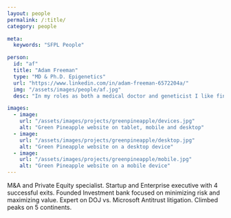 ```yaml
---
layout: people
permalink: /:title/
category: people

meta:
  keywords: "SFPL People"

person:
  id: "af"
  title: "Adam Freeman"
  type: "MD & Ph.D. Epigenetics"
  url: "https://www.linkedin.com/in/adam-freeman-6572204a/"
  img: "/assets/images/people/af.jpg"
  desc: "In my roles as both a medical doctor and geneticist I like finding simple, practical solutions to complex problems. I enjoy working on surgical technologies and all things in genomics and epigenetics."

images:
  - image:
    url: "/assets/images/projects/greenpineapple/devices.jpg"
    alt: "Green Pineapple website on tablet, mobile and desktop"
  - image:
    url: "/assets/images/projects/greenpineapple/desktop.jpg"
    alt: "Green Pineapple website on a desktop device"
  - image:
    url: "/assets/images/projects/greenpineapple/mobile.jpg"
    alt: "Green Pineapple website on a mobile device"
---
```

<p>M&A and Private Equity specialist. Startup and Enterprise executive with 4 successful exits. Founded Investment bank focused on minimizing risk and maximizing value. Expert on DOJ vs. Microsoft Antitrust litigation. Climbed peaks on 5 continents.</p>
